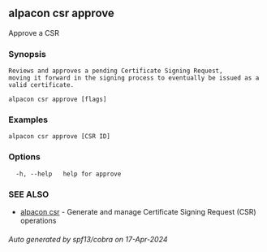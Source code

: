 ## alpacon csr approve

Approve a CSR

### Synopsis


	Reviews and approves a pending Certificate Signing Request, 
	moving it forward in the signing process to eventually be issued as a valid certificate.
	

```
alpacon csr approve [flags]
```

### Examples

```
alpacon csr approve [CSR ID] 
```

### Options

```
  -h, --help   help for approve
```

### SEE ALSO

* [alpacon csr](alpacon_csr.md)	 - Generate and manage Certificate Signing Request (CSR) operations

###### Auto generated by spf13/cobra on 17-Apr-2024
